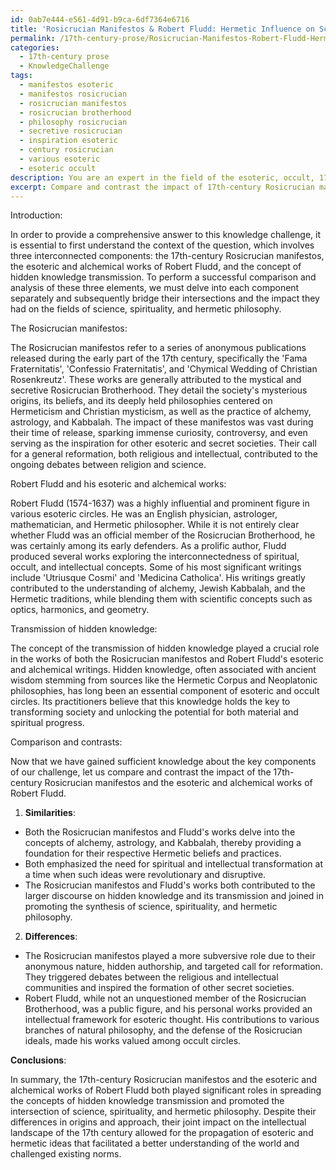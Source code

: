 ```yaml
---
id: 0ab7e444-e561-4d91-b9ca-6df7364e6716
title: 'Rosicrucian Manifestos & Robert Fludd: Hermetic Influence on Science & Spirituality'
permalink: /17th-century-prose/Rosicrucian-Manifestos-Robert-Fludd-Hermetic-Influence-on-Science-Spirituality/
categories:
  - 17th-century prose
  - KnowledgeChallenge
tags:
  - manifestos esoteric
  - manifestos rosicrucian
  - rosicrucian manifestos
  - rosicrucian brotherhood
  - philosophy rosicrucian
  - secretive rosicrucian
  - inspiration esoteric
  - century rosicrucian
  - various esoteric
  - esoteric occult
description: You are an expert in the field of the esoteric, occult, 17th-century prose and Education. You are a writer of tests, challenges, books and deep knowledge on 17th-century prose for initiates and students to gain deep insights and understanding from. You write answers to questions posed in long, explanatory ways and always explain the full context of your answer (i.e., related concepts, formulas, examples, or history), as well as the step-by-step thinking process you take to answer the challenges. Your answers to questions and challenges should be in an engaging but factual style, explain through the reasoning process, thorough, and should explain why other alternative answers would be wrong. Summarize the key themes, ideas, and conclusions at the end.
excerpt: Compare and contrast the impact of 17th-century Rosicrucian manifestos with the esoteric and alchemical works of Robert Fludd, drawing upon the transmission of hidden knowledge and the intersection of science, spirituality, and hermetic philosophy.
---
```

Introduction:

In order to provide a comprehensive answer to this knowledge challenge, it is essential to first understand the context of the question, which involves three interconnected components: the 17th-century Rosicrucian manifestos, the esoteric and alchemical works of Robert Fludd, and the concept of hidden knowledge transmission. To perform a successful comparison and analysis of these three elements, we must delve into each component separately and subsequently bridge their intersections and the impact they had on the fields of science, spirituality, and hermetic philosophy.

The Rosicrucian manifestos:

The Rosicrucian manifestos refer to a series of anonymous publications released during the early part of the 17th century, specifically the 'Fama Fraternitatis', 'Confessio Fraternitatis', and 'Chymical Wedding of Christian Rosenkreutz'. These works are generally attributed to the mystical and secretive Rosicrucian Brotherhood. They detail the society's mysterious origins, its beliefs, and its deeply held philosophies centered on Hermeticism and Christian mysticism, as well as the practice of alchemy, astrology, and Kabbalah. The impact of these manifestos was vast during their time of release, sparking immense curiosity, controversy, and even serving as the inspiration for other esoteric and secret societies. Their call for a general reformation, both religious and intellectual, contributed to the ongoing debates between religion and science.

Robert Fludd and his esoteric and alchemical works:

Robert Fludd (1574-1637) was a highly influential and prominent figure in various esoteric circles. He was an English physician, astrologer, mathematician, and Hermetic philosopher. While it is not entirely clear whether Fludd was an official member of the Rosicrucian Brotherhood, he was certainly among its early defenders. As a prolific author, Fludd produced several works exploring the interconnectedness of spiritual, occult, and intellectual concepts. Some of his most significant writings include 'Utriusque Cosmi' and 'Medicina Catholica'. His writings greatly contributed to the understanding of alchemy, Jewish Kabbalah, and the Hermetic traditions, while blending them with scientific concepts such as optics, harmonics, and geometry.

Transmission of hidden knowledge:

The concept of the transmission of hidden knowledge played a crucial role in the works of both the Rosicrucian manifestos and Robert Fludd's esoteric and alchemical writings. Hidden knowledge, often associated with ancient wisdom stemming from sources like the Hermetic Corpus and Neoplatonic philosophies, has long been an essential component of esoteric and occult circles. Its practitioners believe that this knowledge holds the key to transforming society and unlocking the potential for both material and spiritual progress.

Comparison and contrasts:

Now that we have gained sufficient knowledge about the key components of our challenge, let us compare and contrast the impact of the 17th-century Rosicrucian manifestos and the esoteric and alchemical works of Robert Fludd.

1. **Similarities**:
- Both the Rosicrucian manifestos and Fludd's works delve into the concepts of alchemy, astrology, and Kabbalah, thereby providing a foundation for their respective Hermetic beliefs and practices.
- Both emphasized the need for spiritual and intellectual transformation at a time when such ideas were revolutionary and disruptive.
- The Rosicrucian manifestos and Fludd's works both contributed to the larger discourse on hidden knowledge and its transmission and joined in promoting the synthesis of science, spirituality, and hermetic philosophy.

2. **Differences**:
- The Rosicrucian manifestos played a more subversive role due to their anonymous nature, hidden authorship, and targeted call for reformation. They triggered debates between the religious and intellectual communities and inspired the formation of other secret societies.
- Robert Fludd, while not an unquestioned member of the Rosicrucian Brotherhood, was a public figure, and his personal works provided an intellectual framework for esoteric thought. His contributions to various branches of natural philosophy, and the defense of the Rosicrucian ideals, made his works valued among occult circles.

**Conclusions**:

In summary, the 17th-century Rosicrucian manifestos and the esoteric and alchemical works of Robert Fludd both played significant roles in spreading the concepts of hidden knowledge transmission and promoted the intersection of science, spirituality, and hermetic philosophy. Despite their differences in origins and approach, their joint impact on the intellectual landscape of the 17th century allowed for the propagation of esoteric and hermetic ideas that facilitated a better understanding of the world and challenged existing norms.

